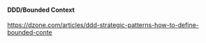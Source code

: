 #### DDD/Bounded Context
https://dzone.com/articles/ddd-strategic-patterns-how-to-define-bounded-conte
